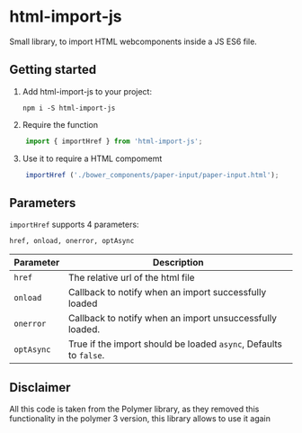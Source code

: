 # html-import-js

Small library, to import HTML webcomponents inside a JS ES6 file.

## Getting started

1. Add html-import-js to your project:

    ```npm i -S html-import-js```

2. Require the function

```js
    import { importHref } from 'html-import-js';
```    

3. Use it to require a HTML compomemt

```js
    importHref ('./bower_components/paper-input/paper-input.html');
```    

## Parameters

```importHref``` supports 4 parameters:

```href, onload, onerror, optAsync```

| Parameter | Description |
| --- | --- |
`href` | The relative url of the html file
`onload` |  Callback to notify when an import successfully loaded
`onerror` | Callback to notify when an import unsuccessfully loaded.
`optAsync` | True if the import should be loaded `async`, Defaults to `false`.

## Disclaimer

All this code is taken from the Polymer library, as they removed this functionality in the polymer 3 version,
this library allows to use it again